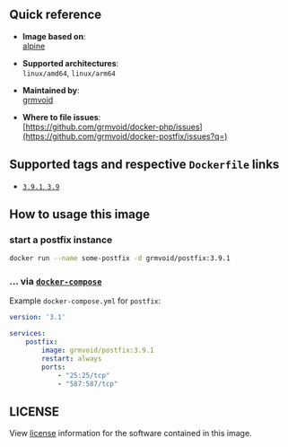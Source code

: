 ## Quick reference
- **Image based on**:   
  [alpine](https://hub.docker.com/_/alpine)

- **Supported architectures**:    
  `linux/amd64`, `linux/arm64`

- **Maintained by**:  
  [grmvoid](https://github.com/grmvoid)

- **Where to file issues**:    
  [https://github.com/grmvoid/docker-php/issues](https://github.com/grmvoid/docker-postfix/issues?q=)

## Supported tags and respective `Dockerfile` links

- [`3.9.1`, `3.9`](https://github.com/grmvoid/docker-postfix/blob/master/3.9/Dockerfile)

## How to usage this image

### start a postfix instance

```bash
docker run --name some-postfix -d grmvoid/postfix:3.9.1
```

### ... via [`docker-compose`](https://github.com/docker/compose)
Example `docker-compose.yml` for `postfix`:

```yaml
version: '3.1'

services:
    postfix:
        image: grmvoid/postfix:3.9.1
        restart: always
        ports:
            - "25:25/tcp"
            - "587:587/tcp"
```

## LICENSE

View [license](https://de.postfix.org/ftpmirror/LICENSE) information for the software contained in this image.